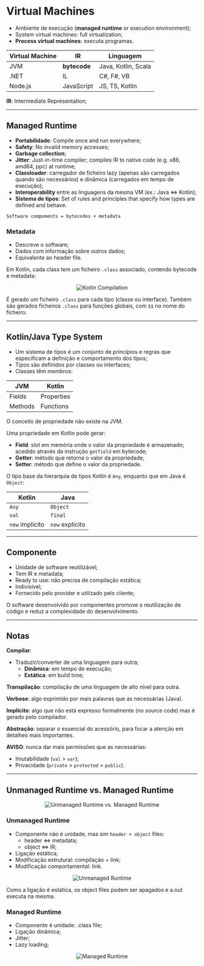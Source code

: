 # Virtual Machines

* Ambiente de execução (**managed runtime** or execution environment);
* System virtual machines: full virtualization;
* **Process virtual machines**: executa programas.

| Virtual Machine | IR           | Linguagem           |
| --------------- | ------------ | ------------------- |
| JVM             | **bytecode** | Java, Kotlin, Scala |
| .NET            | IL           | C#, F#, VB          |
| Node.js         | JavaScript   | JS, TS, Kotlin      |

**IR**: Intermediate Representation;

---

## Managed Runtime

* **Portabilidade**: Compile once and run everywhere;
* **Safety**: No invalid memory accesses;
* **Garbage collection**;
* **Jitter**: Just-in-time compiler; compiles IR to native code (e.g. x86, amd64, ppc) at runtime;
* **Classloader**: carregador de ficheiro lazy (apenas são carregados quando são necessários) e dinâmica (carregados em tempo de execução);
* **Interoperability** entre as linguagens da mesma VM (ex.: Java <=> Kotlin);
* **Sistema de tipos**: Set of rules and principles that specify how types are defined and behave.

`Software compoments = bytecodes + metadata`

### Metadata

* Descreve o software;
* Dados com informação sobre outros dados;
* Equivalente ao header file.

Em Kotlin, cada class tem um ficheiro `.class` associado, contendo bytecode e metadata:

<p align="center">
    <img src="./docs/lae-diagrams-KotlinCompilation.svg" alt="Kotlin Compilation" align="center"/>
</p>

É gerado um ficheiro `.class` para cada tipo (classe ou interface).
Também são gerados ficheiros `.class` para funções globais, com `$$` no nome do ficheiro.

---

## Kotlin/Java Type System

* Um sistema de tipos é um conjunto de princípios e regras que especificam a definição e comportamento dos tipos;
* Tipos são definidos por classes ou interfaces;
* Classes têm membros:

| JVM     | Kotlin     |
| ------- | ---------- |
| Fields  | Properties |
| Methods | Functions  |

O conceito de propriedade não existe na JVM.

Uma propriedade em Kotlin pode gerar:

* **Field**: slot em memória onde o valor da propriedade é armazenado; acedido através da instrução `getfield` em bytecode;
* **Getter**: método que retorna o valor da propriedade;
* **Setter**: método que define o valor da propriedade.

O tipo base da hierarquia de tipos Kotlin é `Any`, enquanto que em Java é `Object`:

| Kotlin          | Java            |
| --------------- | --------------- |
| `Any`           | `Object`        |
| `val`           | `final`         |
| `new` implícito | `new` explícito |

---

## Componente

* Unidade de software reutilizável;
* Tem IR e metadata;
* Ready to use: não precisa de compilação estática;
* Indivisível;
* Fornecido pelo provider e utilizado pelo cliente;

O software desenvolvido por componentes promove a reutilização de código e reduz a complexidade do desenvolvimento.

---

## Notas

**Compilar**:

* Traduzir/converter de uma linguagem para outra;
  * **Dinâmica**: em tempo de execução;
  * **Estática**: em build time;

**Transpilação**: compilação de uma linguagem de alto nível para outra.

**Verbose**: algo exprimido por mais palavras que as necessárias (Java).

**Implícito**: algo que não está expresso formalmente (no source code) mas é gerado pelo compilador.

**Abstração**: separar o essencial do acessório, para focar a atenção em detalhes mais importantes.

**AVISO**: nunca dar mais permissões que as necessárias:
* Imutabilidade (`val` > `var`);
* Privacidade (`private` > `protected` > `public`).

---

## Unmanaged Runtime vs. Managed Runtime

<p align="center">
    <img src="./docs/lae-diagrams-ManageVsUnmanagedRuntimes.svg" alt="Unmanaged Runtime vs. Managed Runtime" align="center"/>
</p>

### Unmanaged Runtime

* Componente não é unidade, mas sim `header + object` files:
  * header <=> metadata;
  * object <=> IR;
* Ligação estática;
* Modificação estrutural: compilação + link;
* Modificação comportamental: link.

<p align="center">
    <img src="./docs/lae-diagrams-UnmanagedRuntime.svg" alt="Unmanaged Runtime" align="center"/>
</p>

Como a ligação é estática, os object files podem ser apagados e a.out executa na mesma.
  
### Managed Runtime

* Componente é unidade: .class file;
* Ligação dinâmica;
* Jitter;
* Lazy loading;

<p align="center">
    <img src="./docs/lae-diagrams-ManagedRuntime.svg" alt="Managed Runtime" align="center"/>
</p>
